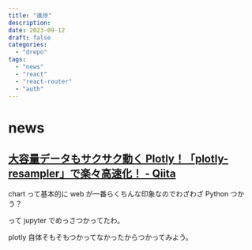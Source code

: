 ```yaml
---
title: "進捗"
description:
date: 2023-09-12
draft: false
categories:
  - "drepo"
tags:
  - "news"
  - "react"
  - "react-router"
  - "auth"
---
```


# news

## [大容量データもサクサク動く Plotly！「plotly-resampler」で楽々高速化！ - Qiita](https://qiita.com/key353/items/b168fc9e1bfba5c92bbb)

chart って基本的に web が一番らくちんな印象なのでわざわざ Python つかう？

って jupyter でめっさつかってたわ。

plotly 自体そもそもつかってなかったからつかってみよう。
